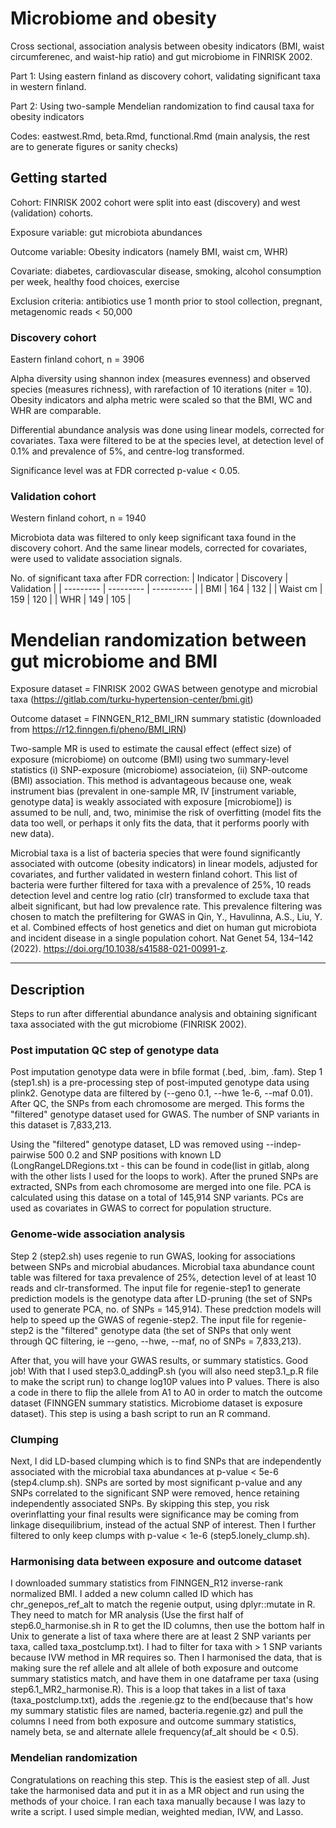 # Microbiome and obesity
Cross sectional, association analysis between obesity indicators (BMI, waist circumferenec, and waist-hip ratio) and gut microbiome in FINRISK 2002.

Part 1: Using eastern finland as discovery cohort, validating significant taxa in western finland.

Part 2: Using two-sample Mendelian randomization to find causal taxa for obesity indicators

Codes: eastwest.Rmd, beta.Rmd, functional.Rmd (main analysis, the rest are to generate figures or sanity checks)

## Getting started
Cohort: FINRISK 2002 cohort were split into east (discovery) and west (validation) cohorts. 

Exposure variable: gut microbiota abundances

Outcome variable: Obesity indicators (namely BMI, waist cm, WHR)

Covariate: diabetes, cardiovascular disease, smoking, alcohol consumption per week, healthy food choices, exercise

Exclusion criteria: antibiotics use 1 month prior to stool collection, pregnant, metagenomic reads < 50,000

### Discovery cohort
Eastern finland cohort, n = 3906

Alpha diversity using shannon index (measures evenness) and observed species (measures richness), with rarefaction of 10 iterations (niter = 10). Obesity indicators and alpha metric were scaled so that the BMI, WC and WHR are comparable.

Differential abundance analysis was done using linear models, corrected for covariates. Taxa were filtered to be at the species level, at detection level of 0.1% and prevalence of 5%, and centre-log transformed.

Significance level was at FDR corrected p-value < 0.05.

### Validation cohort
Western finland cohort, n = 1940

Microbiota data was filtered to only keep significant taxa found in the discovery cohort. And the same linear models, corrected for covariates, were used to validate association signals. 

No. of significant taxa after FDR correction:
| Indicator | Discovery | Validation |
| --------- | --------- | ---------- |
| BMI       | 164       | 132        |
| Waist cm  | 159       | 120        |
| WHR       | 149       | 105        |


# Mendelian randomization between gut microbiome and BMI
Exposure dataset = FINRISK 2002 GWAS between genotype and microbial taxa (https://gitlab.com/turku-hypertension-center/bmi.git)

Outcome dataset = FINNGEN_R12_BMI_IRN summary statistic (downloaded from https://r12.finngen.fi/pheno/BMI_IRN)

Two-sample MR is used to estimate the causal effect (effect size) of exposure (microbiome) on outcome (BMI) using two summary-level statistics (i) SNP-exposure (microbiome) associateion, (ii) SNP-outcome (BMI) association. This method is advantageous because one, weak instrument bias (prevalent in one-sample MR, IV [instrument variable, genotype data] is weakly associated with exposure [microbiome]) is assumed to be null, and, two, minimise the risk of overfitting (model fits the data too well, or perhaps it only fits the data, that it performs poorly with new data).

Microbial taxa is a list of bacteria species that were found significantly associated with outcome (obesity indicators) in linear models, adjusted for covariates, and further validated in western finland cohort. This list of bacteria were further filtered for taxa with a prevalence of 25%, 10 reads detection level and centre log ratio (clr) transformed to exclude taxa that albeit significant, but had low prevalence rate. This prevalence filtering was chosen to match the prefiltering for GWAS in Qin, Y., Havulinna, A.S., Liu, Y. et al. Combined effects of host genetics and diet on human gut microbiota and incident disease in a single population cohort. Nat Genet 54, 134–142 (2022). https://doi.org/10.1038/s41588-021-00991-z.
***
## Description
Steps to run after differential abundance analysis and obtaining significant taxa associated with the gut microbiome (FINRISK 2002).

### Post imputation QC step of genotype data
Post imputation genotype data were in bfile format (.bed, .bim, .fam).
Step 1 (step1.sh) is a pre-processing step of post-imputed genotype data using plink2. Genotype data are filtered by (--geno 0.1, --hwe 1e-6, --maf 0.01). After QC, the SNPs from each chromosome are merged. This forms the "filtered" genotype dataset used for GWAS. The number of SNP variants in this dataset is 7,833,213. 

Using the "filtered" genotype dataset, LD was removed using --indep-pairwise 500 0.2 and SNP positions with known LD (LongRangeLDRegions.txt - this can be found in code(list in gitlab, along with the other lists I used for the loops to work). After the pruned SNPs are extracted, SNPs from each chromosome are merged into one file. PCA is calculated using this datase on a total of 145,914 SNP variants. PCs are used as covariates in GWAS to correct for population structure.

### Genome-wide association analysis
Step 2 (step2.sh) uses regenie to run GWAS, looking for associations between SNPs and microbial abudances. Microbial taxa abundance count table was filtered for taxa prevalence of 25%, detection level of at least 10 reads and clr-transformed. The input file for regenie-step1 to generate prediction models is the genotype data after LD-pruning (the set of SNPs used to generate PCA, no. of SNPs = 145,914). These predction models will help to speed up the GWAS of regenie-step2. The input file for regenie-step2 is the "filtered" genotype data (the set of SNPs that only went through QC filtering, ie --geno, --hwe, --maf, no of SNPs = 7,833,213). 

After that, you will have your GWAS results, or summary statistics. Good job! With that I used step3.0_addingP.sh (you will also need step3.1_p.R file to make the script run) to change log10P values into P values. There is also a code in there to flip the allele from A1 to A0 in order to match the outcome dataset (FINNGEN summary statistics. Microbiome dataset is exposure dataset). This step is using a bash script to run an R command.

### Clumping
Next, I did LD-based clumping which is to find SNPs that are independently associated with the microbial taxa abundances at p-value < 5e-6 (step4.clump.sh). SNPs are sorted by most significant p-value and any SNPs correlated to the significant SNP were removed, hence retaining independently associated SNPs. By skipping this step, you risk overinflatting your final results were significance may be coming from linkage disequilibrium, instead of the actual SNP of interest. Then I further filtered to only keep clumps with p-value < 1e-6 (step5.lonely_clump.sh). 

### Harmonising data between exposure and outcome dataset
I downloaded summary statistics from FINNGEN_R12 inverse-rank normalized BMI. I added a new column called ID which has chr_genepos_ref_alt to match the regenie output, using dplyr::mutate in R. They need to match for MR analysis (Use the first half of step6.0_harmonise.sh in R to get the ID columns, then use the bottom half in Unix to generate a list of taxa where there are at least 2 SNP variants per taxa, called taxa_postclump.txt). I had to filter for taxa with > 1 SNP variants because IVW method in MR requires so. Then I harmonised the data, that is making sure the ref allele and alt allele of both exposure and outcome summary statistics match, and have them in one dataframe per taxa (using step6.1_MR2_harmonise.R). This is a loop that takes in a list of taxa (taxa_postclump.txt), adds the .regenie.gz to the end(because that's how my summary statistic files are named, bacteria.regenie.gz) and pull the columns I need from both exposure and outcome summary statistics, namely beta, se and alternate allele frequency(af_alt should be < 0.5).

### Mendelian randomization
Congratulations on reaching this step. This is the easiest step of all. Just take the harmonised data and put it in as a MR object and run using the methods of your choice. I ran each taxa manually because I was lazy to write a script. I used simple median, weighted median, IVW, and Lasso.

